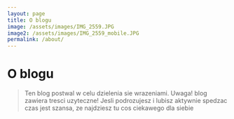 ```yaml
---
layout: page
title: O blogu
image: /assets/images/IMG_2559.JPG
image2: /assets/images/IMG_2559_mobile.JPG
permalink: /about/
---
```


O blogu
======

>Ten blog postwal w celu dzielenia sie wrazeniami. Uwaga! blog zawiera tresci uzyteczne!
>Jesli podrozujesz i lubisz aktywnie spedzac czas jest szansa, ze najdziesz tu cos ciekawego dla siebie